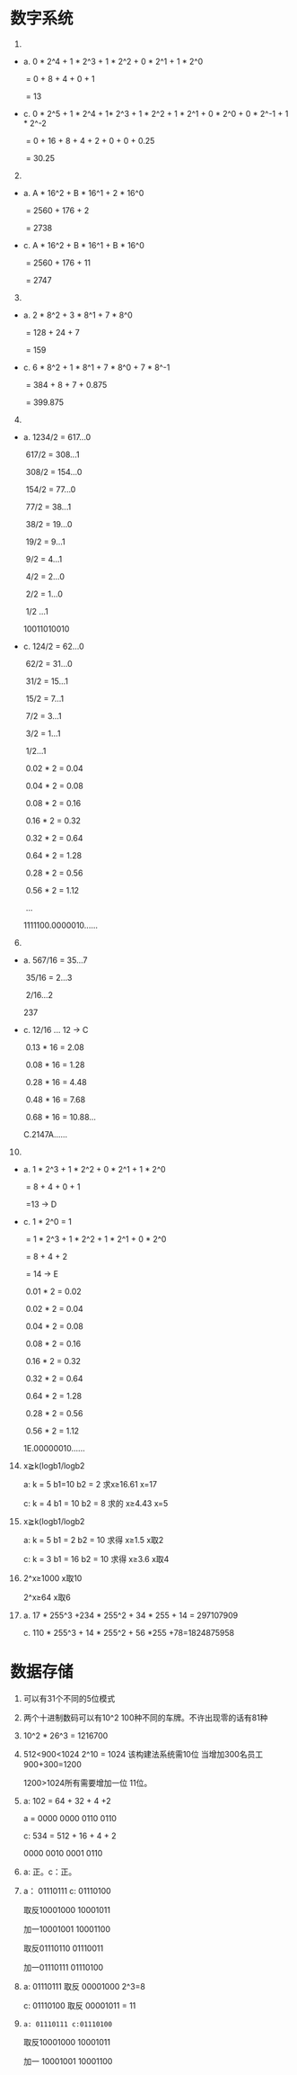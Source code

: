 # 数字系统

1.

+ a. 0 * 2^4 + 1 * 2^3 + 1 * 2^2 + 0 * 2^1 + 1 * 2^0 

  ​	= 0 + 8 + 4 + 0 + 1

  ​	= 13

+ c. 0 * 2^5 + 1 * 2^4 + 1* 2^3 + 1 * 2^2 + 1 * 2^1 + 0 * 2^0 + 0 * 2^-1 + 1 * 2^-2

  ​	= 0 + 16 + 8 + 4 + 2 + 0 + 0 + 0.25

  ​	= 30.25

2.

+ a. A * 16^2 + B * 16^1 + 2 * 16^0

  ​	= 2560 + 176 + 2

  ​	= 2738

+ c. A * 16^2 + B * 16^1 + B * 16^0

  ​	= 2560 + 176 + 11

  ​	= 2747

3.

+ a. 2 * 8^2 + 3 * 8^1 + 7 * 8^0

  ​	= 128 + 24 + 7

  ​	= 159

+ c. 6 * 8^2 + 1 * 8^1 + 7 * 8^0 + 7 * 8^-1

  ​	= 384 + 8 + 7 + 0.875

  ​	= 399.875

4.

+ a. 1234/2 = 617...0

  ​	617/2 = 308...1

  ​	308/2 = 154...0

  ​	154/2 = 77...0

  ​	77/2 = 38...1

  ​	38/2 = 19...0

  ​	19/2 = 9...1

  ​	9/2 = 4...1

  ​	4/2 = 2...0

  ​	2/2 = 1...0

  ​	1/2 ...1

  10011010010

+ c. 124/2 = 62...0

  ​	62/2 = 31...0

  ​	31/2 = 15...1

  ​	15/2 = 7...1

  ​	7/2 = 3...1

  ​	3/2 = 1...1

  ​	1/2...1

  ​	0.02 * 2 = 0.04

  ​	0.04 * 2 = 0.08

  ​	0.08 * 2 = 0.16

  ​	0.16 * 2 = 0.32

  ​	0.32 * 2 = 0.64

  ​	0.64 * 2 = 1.28

  ​	0.28 * 2 = 0.56

  ​	0.56 * 2 = 1.12

  ​	...

  1111100.0000010......

6.

+ a. 567/16 = 35...7

  ​	35/16 = 2...3

  ​	2/16...2

  237

+ c. 12/16 ... 12 -> C

  ​	0.13 * 16 = 2.08

  ​	0.08 * 16 = 1.28

  ​	0.28 * 16 = 4.48

  ​	0.48 * 16 = 7.68

  ​	0.68 * 16 = 10.88...

  C.2147A...... 

10.

+ a. 1 * 2^3 + 1 * 2^2 + 0 * 2^1 + 1 * 2^0

  ​	= 8 +  4 + 0 + 1

  ​	=13 -> D  

+ c. 1 * 2^0 = 1

  ​	= 1 * 2^3 + 1 * 2^2 + 1 * 2^1 + 0 * 2^0

  ​	= 8 + 4 + 2

  ​	= 14 -> E

  ​	0.01 * 2 = 0.02

  ​	0.02 * 2 = 0.04

  ​	0.04 * 2 = 0.08

  ​	0.08 * 2 = 0.16

  ​	0.16 * 2  = 0.32

  ​	0.32 * 2 = 0.64

  ​	0.64 * 2 = 1.28

  ​	0.28 * 2 = 0.56

  ​	0.56 * 2 = 1.12

  1E.00000010......

14. x≧k(logb1/logb2

    a: k = 5  b1=10 b2 = 2 求x≥16.61 x=17

    c: k = 4 b1 = 10 b2 = 8 求的 x≥4.43 x=5

15. x≧k(logb1/logb2

    a: k = 5 b1 = 2 b2 = 10 求得 x≥1.5 x取2

    c: k = 3 b1 = 16 b2 = 10 求得 x≥3.6 x取4

19. 2^x≥1000 x取10 

    2^x≥64     x取6

21. a. 17 * 255^3 +234 * 255^2 + 34 * 255 + 14 = 297107909

    c. 110 * 255^3 + 14 * 255^2 + 56 *255 +78=1824875958

# 数据存储

1. 可以有31个不同的5位模式

2. 两个十进制数码可以有10^2 100种不同的车牌。不许出现零的话有81种

3. 10^2 * 26^3 = 1216700

6. 512<900<1024 2^10 = 1024 该构建法系统需10位 当增加300名员工 900+300=1200 

   1200>1024所有需要增加一位 11位。

12. a: 102 = 64 + 32 + 4 +2

    a = 0000 0000 0110 0110

    c: 534 = 512 + 16 + 4 + 2 

    0000 0010 0001 0110

15. a: 正。c：正。

16. a：  01110111   c: 01110100

    取反10001000       10001011

    加一10001001        10001100

    取反01110110        01110011

    加一01110111         01110100

24. a: 01110111 取反 00001000 2^3=8

    c: 01110100 取反 00001011  = 11

26.     a: 01110111 c:01110100

     取反10001000   10001011

    加一 10001001   10001100